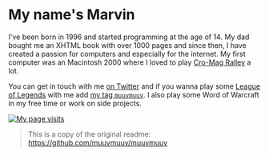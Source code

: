 # My name's Marvin

I've been born in 1996 and started programming at the age of 14. My dad bought me an XHTML book with over 1000 pages and since then, I have created a passion for computers and especially for the internet. My first computer was an Macintosh 2000 where I loved to play [Cro-Mag Ralley](https://www.macintoshrepository.org/7730-cro-mag-rally) a lot.

You can get in touch with me [on Twitter](https://twitter.com/muuvmuuv) and if you wanna play some [League of Legends](https://leagueoflegends.com/) with me add [my tag `muuvmuuv`](https://lolprofile.net/summoner/euw/muuvmuuv). I also play some Word of Warcraft in my free time or work on side projects.

[![My page visits](https://visits.github.marvin.digital/image.svg?theme=flip)](https://simpleanalytics.com/visits.github.marvin.digital)

> This is a copy of the original readme: https://github.com/muuvmuuv/muuvmuuv
